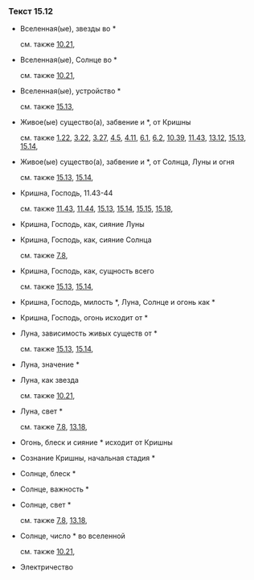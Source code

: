 ### Текст 15.12
	
- Вселенная(ые), звезды во *

	см. также  [10.21](../10/1021.md), 
	
- Вселенная(ые), Солнце во *

	см. также  [10.21](../10/1021.md), 
	
- Вселенная(ые), устройство *

	см. также  [15.13](../15/1513.md), 
	
- Живое(ые) существо(а), забвение и *, от Кришны

	см. также  [1.22](../01/0122.md),  [3.22](../03/0322.md),  [3.27](../03/0327.md),  [4.5](../04/0405.md),  [4.11](../04/0411.md),  [6.1](../06/0601.md),  [6.2](../06/0602.md),  [10.39](../10/1039.md),  [11.43](../11/1143.md),  [13.12](../13/1312.md),  [15.13](../15/1513.md),  [15.14](../15/1514.md), 
	
- Живое(ые) существо(а), забвение и *, от Солнца, Луны и огня

	см. также  [15.13](../15/1513.md),  [15.14](../15/1514.md), 
	
- Кришна, Господь, 11.43-44

	см. также  [11.43](../11/1143.md),  [11.44](../11/1144.md),  [15.13](../15/1513.md),  [15.14](../15/1514.md),  [15.15](../15/1515.md),  [15.18](../15/1518.md), 
	
- Кришна, Господь, как, сияние Луны

	
- Кришна, Господь, как, сияние Солнца

	см. также  [7.8](../07/0708.md), 
	
- Кришна, Господь, как, сущность всего

	см. также  [15.13](../15/1513.md),  [15.14](../15/1514.md), 
	
- Кришна, Господь, милость *, Луна, Солнце и огонь как *

	
- Кришна, Господь, огонь исходит от *

	
- Луна, зависимость живых существ от *

	см. также  [15.13](../15/1513.md),  [15.14](../15/1514.md), 
	
- Луна, значение *

	
- Луна, как звезда

	см. также  [10.21](../10/1021.md), 
	
- Луна, свет *

	см. также  [7.8](../07/0708.md),  [13.18](../13/1318.md), 
	
- Огонь, блеск и сияние * исходит от Кришны

	
- Сознание Кришны, начальная стадия *

	
- Солнце, блеск *

	
- Солнце, важность *

	
- Солнце, свет *

	см. также  [7.8](../07/0708.md),  [13.18](../13/1318.md), 
	
- Солнце, число * во вселенной

	см. также  [10.21](../10/1021.md), 
	
- Электричество


